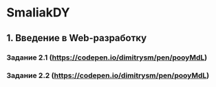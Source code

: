 # SmaliakDY

## 1. Введение в Web-разработку
### Задание 2.1 (https://codepen.io/dimitrysm/pen/pooyMdL)
### Задание 2.2 (https://codepen.io/dimitrysm/pen/pooyMdL)